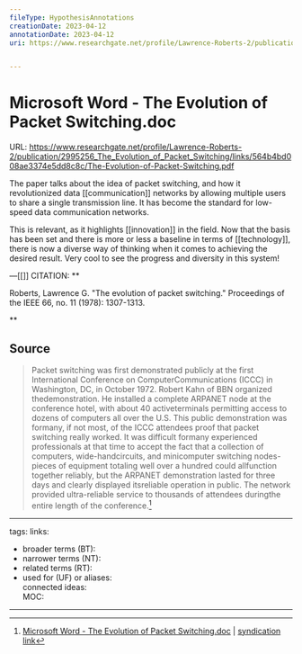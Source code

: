 ```yaml
---
fileType: HypothesisAnnotations
creationDate: 2023-04-12 
annotationDate: 2023-04-12
uri: https://www.researchgate.net/profile/Lawrence-Roberts-2/publication/2995256_The_Evolution_of_Packet_Switching/links/564b4bd008ae3374e5dd8c8c/The-Evolution-of-Packet-Switching.pdf


---
```

# Microsoft Word - The Evolution of Packet Switching.doc
URL: https://www.researchgate.net/profile/Lawrence-Roberts-2/publication/2995256_The_Evolution_of_Packet_Switching/links/564b4bd008ae3374e5dd8c8c/The-Evolution-of-Packet-Switching.pdf

The paper talks about the idea of packet switching, and how it revolutionized data [[communication]] networks by allowing multiple users to share a single transmission line. It has become the standard for low-speed data communication networks.

This is relevant, as it highlights [[innovation]] in the field. Now that the basis has been set and there is more or less a baseline in terms of [[technology]], there is now a diverse way of thinking when it comes to achieving the desired result. Very cool to see the progress and diversity in this system!

&mdash;[[]]
CITATION: **

Roberts, Lawrence G. "The evolution of packet switching." Proceedings of the IEEE 66, no. 11 (1978): 1307-1313.

**
## Source 
> Packet switching was first demonstrated publicly at the first International Conference on ComputerCommunications (ICCC) in Washington, DC, in October 1972. Robert Kahn of BBN organized thedemonstration. He installed a complete ARPANET node at the conference hotel, with about 40 activeterminals permitting access to dozens of computers all over the U.S. This public demonstration was formany, if not most, of the ICCC attendees proof that packet switching really worked. It was difficult formany experienced professionals at that time to accept the fact that a collection of computers, wide-handcircuits, and minicomputer switching nodes-pieces of equipment totaling well over a hundred could allfunction together reliably, but the ARPANET demonstration lasted for three days and clearly displayed itsreliable operation in public. The network provided ultra-reliable service to thousands of attendees duringthe entire length of the conference.[^1]

[^1]: [Microsoft Word - The Evolution of Packet Switching.doc](https://www.researchgate.net/profile/Lawrence-Roberts-2/publication/2995256_The_Evolution_of_Packet_Switching/links/564b4bd008ae3374e5dd8c8c/The-Evolution-of-Packet-Switching.pdf) | [syndication link](tk) 

---
tags: 
links:  
- broader terms (BT):  
- narrower terms (NT):  
- related terms (RT):  
- used for (UF) or aliases:  
connected ideas:  
MOC:  

---
